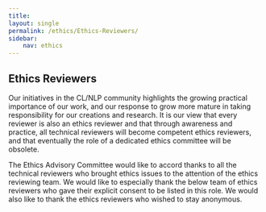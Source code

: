 ```yaml
---
title: 
layout: single
permalink: /ethics/Ethics-Reviewers/
sidebar: 
    nav: ethics 
---
```


## Ethics Reviewers
Our initiatives in the CL/NLP community highlights the growing practical importance of our work, and our response to grow more mature in taking responsibility for our creations and research.  It is our view that every reviewer is also an ethics reviewer and that through awareness and practice, all technical reviewers will become competent ethics reviewers, and that eventually the role of a dedicated ethics committee will be obsolete.  

The Ethics Advisory Committee would like to accord thanks to all the technical reviewers who brought ethics issues to the attention of the ethics reviewing team.  We would like to especially thank the below team of ethics reviewers who gave their explicit consent to be listed in this role.  We would also like to thank the ethics reviewers who wished to stay anonymous.
